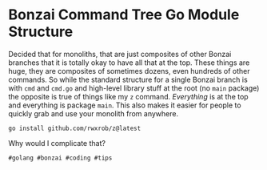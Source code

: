 # Bonzai Command Tree Go Module Structure

Decided that for monoliths, that are just composites of other Bonzai
branches that it is totally okay to have all that at the top. These
things are huge, they are composites of sometimes dozens, even hundreds
of other commands. So while the standard structure for a single Bonzai
branch is with `cmd` and `cmd.go` and high-level library stuff at the
root (no `main` package) the opposite is true of things like my `z`
command. *Everything* is at the top and everything is package `main`.
This also makes it easier for people to quickly grab and use your
monolith from anywhere.

```
go install github.com/rwxrob/z@latest
```

Why would I complicate that?

    #golang #bonzai #coding #tips
